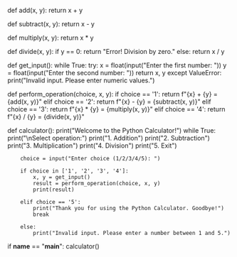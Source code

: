 def add(x, y):
    return x + y

def subtract(x, y):
    return x - y

def multiply(x, y):
    return x * y

def divide(x, y):
    if y == 0:
        return "Error! Division by zero."
    else:
        return x / y

def get_input():
    while True:
        try:
            x = float(input("Enter the first number: "))
            y = float(input("Enter the second number: "))
            return x, y
        except ValueError:
            print("Invalid input. Please enter numeric values.")

def perform_operation(choice, x, y):
    if choice == '1':
        return f"{x} + {y} = {add(x, y)}"
    elif choice == '2':
        return f"{x} - {y} = {subtract(x, y)}"
    elif choice == '3':
        return f"{x} * {y} = {multiply(x, y)}"
    elif choice == '4':
        return f"{x} / {y} = {divide(x, y)}"

def calculator():
    print("Welcome to the Python Calculator!")
    while True:
        print("\nSelect operation:")
        print("1. Addition")
        print("2. Subtraction")
        print("3. Multiplication")
        print("4. Division")
        print("5. Exit")

        choice = input("Enter choice (1/2/3/4/5): ")

        if choice in ['1', '2', '3', '4']:
            x, y = get_input()
            result = perform_operation(choice, x, y)
            print(result)

        elif choice == '5':
            print("Thank you for using the Python Calculator. Goodbye!")
            break

        else:
            print("Invalid input. Please enter a number between 1 and 5.")

if __name__ == "__main__":
    calculator()
